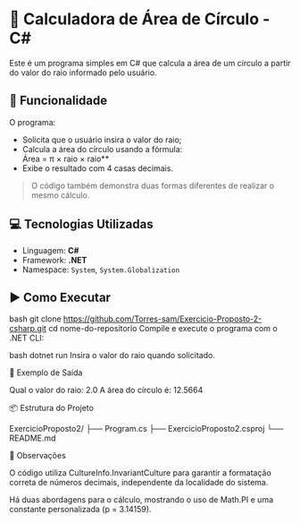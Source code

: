 # 📐 Calculadora de Área de Círculo - C#

Este é um programa simples em C# que calcula a área de um círculo a partir do valor do raio informado pelo usuário.

## 🧮 Funcionalidade

O programa:
- Solicita que o usuário insira o valor do raio;
- Calcula a área do círculo usando a fórmula:  
  Área = π × raio × raio**
- Exibe o resultado com 4 casas decimais.

> O código também demonstra duas formas diferentes de realizar o mesmo cálculo.

## 💻 Tecnologias Utilizadas

- Linguagem: **C#**
- Framework: **.NET**
- Namespace: `System`, `System.Globalization`

## ▶️ Como Executar

bash
git clone https://github.com/Torres-sam/Exercicio-Proposto-2-csharp.git
cd nome-do-repositorio
Compile e execute o programa com o .NET CLI:

bash
dotnet run
Insira o valor do raio quando solicitado.

📄 Exemplo de Saída

Qual o valor do raio: 2.0
A área do círculo é: 12.5664

📦 Estrutura do Projeto

ExercicioProposto2/
├── Program.cs
├── ExercicioProposto2.csproj
└── README.md

📌 Observações

O código utiliza CultureInfo.InvariantCulture para garantir a formatação correta de números decimais, independente da localidade do sistema.

Há duas abordagens para o cálculo, mostrando o uso de Math.PI e uma constante personalizada (p = 3.14159).

